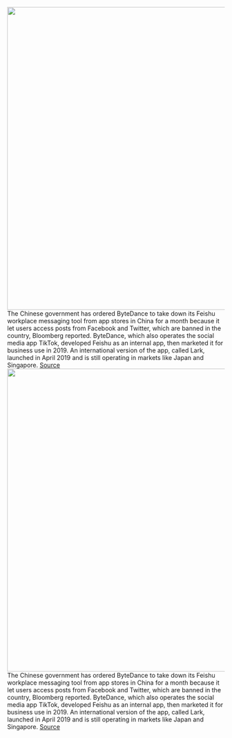 <img src='https://cdn.vox-cdn.com/thumbor/5-R55HArV726XqvbyR63kYvArcw=/0x0:2040x1360/1200x800/filters:focal(857x517:1183x843)/cdn.vox-cdn.com/uploads/chorus_image/image/66708009/acastro_190204_1777_privacy_0002.0.jpg' width='700px' /><br/>
The Chinese government has ordered ByteDance to take down its Feishu workplace messaging tool from app stores in China for a month because it let users access posts from Facebook and Twitter, which are banned in the country, Bloomberg reported. ByteDance, which also operates the social media app TikTok, developed Feishu as an internal app, then marketed it for business use in 2019. An international version of the app, called Lark, launched in April 2019 and is still operating in markets like Japan and Singapore.
<a href='https://www.theverge.com/2020/4/25/21236075/china-tiktok-bytedance-feishu'> Source <a/><img src='https://cdn.vox-cdn.com/thumbor/5-R55HArV726XqvbyR63kYvArcw=/0x0:2040x1360/1200x800/filters:focal(857x517:1183x843)/cdn.vox-cdn.com/uploads/chorus_image/image/66708009/acastro_190204_1777_privacy_0002.0.jpg' width='700px' /><br/>
The Chinese government has ordered ByteDance to take down its Feishu workplace messaging tool from app stores in China for a month because it let users access posts from Facebook and Twitter, which are banned in the country, Bloomberg reported. ByteDance, which also operates the social media app TikTok, developed Feishu as an internal app, then marketed it for business use in 2019. An international version of the app, called Lark, launched in April 2019 and is still operating in markets like Japan and Singapore.
<a href='https://www.theverge.com/2020/4/25/21236075/china-tiktok-bytedance-feishu'> Source <a/>